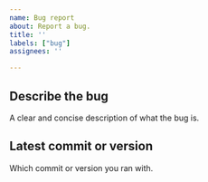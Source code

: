 ```yaml
---
name: Bug report
about: Report a bug.
title: ''
labels: ["bug"]
assignees: ''

---
```


## Describe the bug
A clear and concise description of what the bug is.

## Latest commit or version
Which commit or version you ran with.

